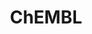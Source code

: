 ---
bigquery: https://console.cloud.google.com/bigquery?p=patents-public-data&d=ebi_chembl&page=dataset
citation: '"The ChEMBL database in 2017." Anna Gaulton, Anne Hersey, Michał Nowotka,
  A Patrícia Bento, Jon Chambers, David Mendez, Prudence Mutowo, Francis Atkinson,
  Louisa J Bellis, Elena Cibrián-Uhalte, Mark Davies, Nathan Dedman, Anneli Karlsson,
  María Paula Magariños, John P Overington, George Papadatos, Ines Smit, Andrew R
  Leach Nucleic acids Research (2017) 45 (Database Issue), D945-D954'
contributors: European Bioinformatics Institute
cost: None
description: ChEMBL Data is a manually curated database of small molecules used in
  drug discovery, including information about existing patented drugs.
documentation: 'schema: https://www.ebi.ac.uk/chembl/db_schema


  '
last_edit: 04/07/2022, 09:44:11
location: https://console.cloud.google.com/marketplace/product/google_patents_public_datasets/chembl
maintained_by: EMBL-EBI, an outstation of European Molecular Biology Laboratory
related_publications: '

  ChEMBL: towards direct deposition of bioassay data.


  Mendez D, Gaulton A, Bento AP, Chambers J, De Veij M, Félix E, Magariños MP, Mosquera
  JF, Mutowo P, Nowotka M, Gordillo-Marañón M, Hunter F, Junco L, Mugumbate G, Rodriguez-Lopez
  M, Atkinson F, Bosc N, Radoux CJ, Segura-Cabrera A, Hersey A, Leach AR.


  — Nucleic Acids Res. 2019; 47(D1):D930-D940. doi: 10.1093/nar/gky1075

  '
schema_fields:
- hbd_lipinski
- relationship_desc
- site_residues
- molfile
- assay_desc
- chirality
- topical
- drug_product_flag
- job_id
- irac_class_id
- warning_year
- site_name
- oral
- cell_description
- ddd_admr
- activity_comment
- qed_weighted
- entity_id
- withdrawn_flag
- variant_id
- component_id
- compd_id
- source_domain_id
- biocomp_id
- product_id
- compound_key
- activity_count
- abstract
- status
- activity_id
- cell_source_organism
- nda_type
- sitecomp_id
- molsyn_id
- go_id
- ap_id
- assay_source
- lle
- major_class
- target_mapping
- doc_type
- assay_organism
- first_approval
- related_tid
- caloha_id
- hrac_code
- issue
- bto_id
- annotation
- mc_tax_id
- indref_id
- res_stem_id
- label
- authors
- therapeutic_flag
- cell_source_tax_id
- applicant_full_name
- who_name
- name
- level4
- synonyms
- standard_value
- result_flag
- species_group_flag
- rgid
- withdrawn_country
- accession
- protein_class_id
- protclasssyn_id
- downgraded
- usan_substem
- l3
- assay_tissue
- route
- standard_upper_value
- pathway_id
- sequence_md5sum
- action_type
- prod_pat_id
- binding_site_comment
- disease_efficacy
- met_id
- uo_units
- molregno
- l7
- sei
- protein_class_synonym
- doc_id
- uberon_id
- innovator_company
- src_id
- toid
- warnref_id
- ddd_comment
- enzyme_name
- comp_go_id
- le
- submission_date
- mechanism_comment
- heavy_atoms
- target_desc
- mol_atc_id
- assay_subcellular_fraction
- cell_id
- assay_tax_id
- usan_stem
- mecref_id
- curation_comment
- data_validity_comment
- drug_record_id
- smarts
- mesh_id
- parameter_type
- published_units
- comments
- frac_class_id
- normal_range_max
- delist_flag
- domain_id
- priority
- confidence
- assay_test_type
- text_value
- molecule_type
- actsm_id
- src_description
- patent_id
- first_page
- parent_go_id
- doi
- metref_id
- assay_type
- psa
- cx_logp
- std_act_id
- target_type
- direct_interaction
- subgroup
- qudt_units
- chebi_par_id
- mc_organism
- standard_inchi_key
- mc_target_name
- compsyn_id
- comp_class_id
- cx_most_apka
- prodrug
- pref_name
- aromatic_rings
- units
- level3_description
- standard_relation
- syn_type
- upper_value
- as_id
- definition
- l1
- level1_description
- domain_description
- warning_description
- src_short_name
- usan_stem_id
- standard_units
- relation
- parent_id
- src_assay_id
- homologue
- publication_number
- assay_strain
- db_source
- bao_format
- molecular_mechanism
- acd_most_bpka
- mol_hrac_id
- component_type
- warning_type
- published_value
- last_active
- cidx
- targrel_id
- pubmed_id
- indication_class
- published_type
- updated_on
- ddd_id
- l4
- polymer_flag
- title
- ddd_units
- warning_id
- end_position
- withdrawn_class
- l2
- tax_id
- ddd_value
- enzyme_tid
- mesh_heading
- updated_by
- smid
- compound_name
- parenteral
- ingredient
- num_ro5_violations
- black_box_warning
- standard_text_value
- src_compound_id
- hba
- who_extra
- ad_type
- mol_irac_id
- predbind_id
- substrate_record_id
- num_alerts
- acd_logd
- clo_id
- selectivity_comment
- sequence
- site_id
- class_level
- research_stem
- protein_class_desc
- active_ingredient
- cell_ontology_id
- trade_name
- set_name
- mc_target_type
- company
- bao_id
- alert_id
- patent_no
- ass_cls_map_id
- cell_source_tissue
- first_in_class
- organism
- molecular_species
- mol_frac_id
- orig_description
- assay_param_id
- frac_code
- full_mwt
- full_molformula
- aidx
- ref_url
- l6
- relationship_type
- confidence_score
- last_page
- idx
- standard_type
- class_type
- bao_endpoint
- co_stem_id
- assay_class_id
- year
- l5
- ridx
- parameter_value
- mechanism_of_action
- normal_range_min
- warning_country
- formulation_id
- approval_date
- alert_name
- stem
- met_conversion
- cx_logd
- domain_name
- mutation
- max_phase_for_ind
- curated_by
- bei
- volume
- efo_term
- efo_id
- warning_class
- strength
- stem_class
- chembl_id
- tbl
- level3
- value
- ro3_pass
- ref_id
- cpd_str_alert_id
- withdrawn_reason
- usan_year
- hrac_class_id
- level2
- usan_stem_definition
- standard_flag
- atc_code
- journal
- creation_date
- mw_freebase
- relationship
- hba_lipinski
- start_position
- rtb
- short_name
- isoform
- pathway_key
- previous_company
- hbd
- mec_id
- mc_target_accession
- canonical_smiles
- published_relation
- domain_type
- ref_type
- prediction_method
- drugind_id
- cell_name
- natural_product
- cx_most_bpka
- metabolite_record_id
- standard_inchi
- met_comment
- level4_description
- component_synonym
- acd_most_apka
- alogp
- withdrawn_year
- oc_id
- stat
- tissue_id
- db_version
- assay_id
- type
- pchembl_value
- aspect
- helm_notation
- active_molregno
- drug_substance_flag
- availability_type
- inorganic_flag
- assay_cell_type
- parent_type
- country
- num_lipinski_ro5_violations
- description
- acd_logp
- structure_type
- tid_fixed
- path
- entity_type
- record_id
- source
- assay_category
- patent_expire_date
- level1
- version
- level5
- cl_lincs_id
- l8
- max_phase
- log_id
- targcomp_id
- tid
- parent_molregno
- dosage_form
- alert_set_id
- level2_description
- irac_code
- patent_use_code
- potential_duplicate
- cellosaurus_id
- dosed_ingredient
- mw_monoisotopic
shortname: chembl
tags:
- biotechnology
- health
- chemical
- bioinformatics
- medical
terms_of_use: CC BY-SA 3.0
title: ChEMBL
uuid: e232a192-965c-4ec9-904c-155b6dfe56c5
---